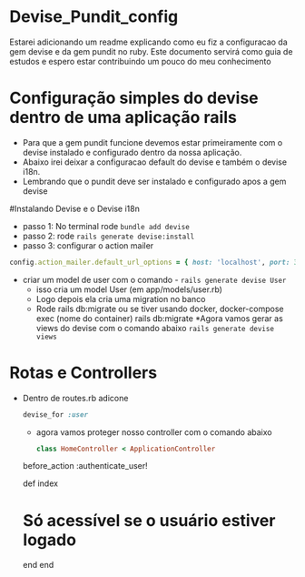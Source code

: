 # Devise_Pundit_config
Estarei adicionando um readme explicando como eu fiz a configuracao da gem devise e da gem pundit no ruby. Este documento servirá como guia de estudos e espero estar contribuindo um pouco do meu conhecimento

# Configuração simples do devise dentro de uma aplicação rails
* Para que a gem pundit funcione devemos estar primeiramente com o devise instalado e configurado dentro da nossa aplicação.
* Abaixo irei deixar a configuracao default do devise e também o devise i18n.
* Lembrando que o pundit deve ser instalado e configurado apos a gem devise

#Instalando Devise e o Devise i18n

* passo 1: No terminal rode ```bundle add devise```
* passo 2: rode ```rails generate devise:install```
* passo 3: configurar o action mailer 
  
```ruby
config.action_mailer.default_url_options = { host: 'localhost', port: 3000 }
```
* criar um model de user com o comando - ```rails generate devise User```
  - isso cria um  model User (em app/models/user.rb)
  - Logo depois ela cria uma migration no banco
  - Rode rails db:migrate ou se tiver usando docker, docker-compose exec (nome do container) rails db:migrate
*Agora vamos gerar as views do devise com o comando abaixo
```rails generate devise views```
# Rotas e Controllers
* Dentro de routes.rb adicone
  ```ruby
  devise_for :user
  ```
  * agora vamos proteger nosso controller com o comando abaixo
    ```ruby
    class HomeController < ApplicationController
  before_action :authenticate_user!
  
  def index
    # Só acessível se o usuário estiver logado
  end
end
```


